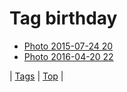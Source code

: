 <!--
title: Tag birthday
date: 2020-06-28T15:00:41.188Z
tags:
-->
# Tag birthday

 * [Photo 2015-07-24 20](124945088672.md)
 * [Photo 2016-04-20 22](143134379242.md)

| [Tags](tags.md) | [Top](index.md) |
